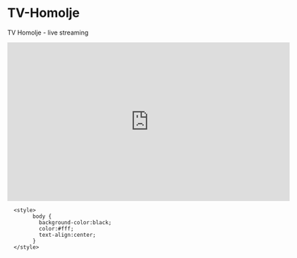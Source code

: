 # TV-Homolje
TV Homolje - live streaming
<html>
 
  <title>TV Homolje</title>
  
   <body>
    
   <iframe width="640" height="360" src="https://web.tv/embed/live/2609218autoplay=1&mute=0" frameborder="0" allowfullscreen="allowfullscreen"></iframe> 
  
  </body>
  
      <style>
            body {
              background-color:black;
              color:#fff;
              text-align:center;
            }
      </style>
  
</html>
